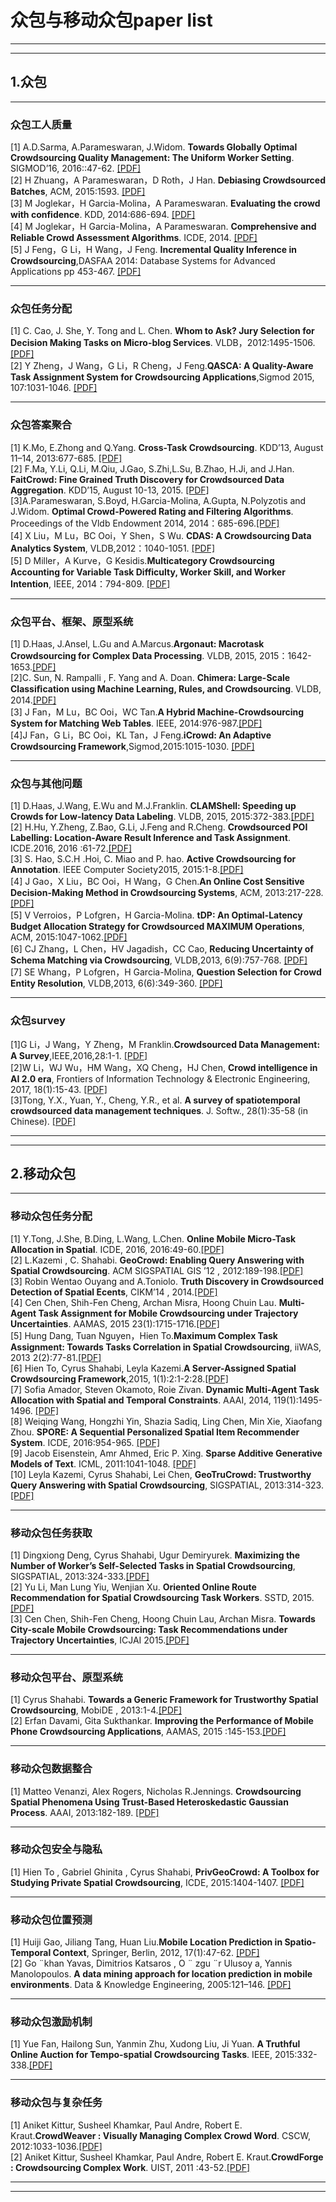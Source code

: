 # 众包与移动众包paper list
***
***
## 1.众包
***
### 众包工人质量  
[1] A.D.Sarma, A.Parameswaran, J.Widom. **Towards Globally Optimal Crowdsourcing Quality Management: The Uniform Worker Setting**. SIGMOD’16, 2016::47-62. [[PDF]](http://infolab.stanford.edu/~adityagp/papers/param-est.pdf)  
[2] H Zhuang，A Parameswaran，D Roth，J Han. **Debiasing Crowdsourced Batches**, ACM, 2015:1593.  [[PDF]](http://infolab.stanford.edu/~adityagp/papers/betamain.pdf)  
[3] M Joglekar，H Garcia-Molina，A Parameswaran. **Evaluating the crowd with confidence**. KDD, 2014:686-694.  [[PDF]](http://chbrown.github.io/kdd-2013-usb/kdd/p686.pdf)  
[4] M Joglekar，H Garcia-Molina，A Parameswaran. **Comprehensive and Reliable Crowd Assessment Algorithms**. ICDE, 2014.  [[PDF]](http://ilpubs.stanford.edu:8090/1107/1/ICDE15_research_032.pdf)  
[5] J Feng，G Li，H Wang，J Feng. **Incremental Quality Inference in Crowdsourcing**,DASFAA 2014: Database Systems for Advanced Applications pp 453-467. [[PDF]](https://link.springer.com/chapter/10.1007%2F978-3-319-05813-9_30)  
***
### 众包任务分配  
[1] C. Cao, J. She, Y. Tong and L. Chen. **Whom to Ask? Jury Selection for Decision Making Tasks on Micro-blog Services**. VLDB，2012:1495-1506.  [[PDF]](http://dl.acm.org/citation.cfm?id=2350264)  
[2] Y Zheng，J Wang，G Li，R Cheng，J Feng.**QASCA: A Quality-Aware Task Assignment System for Crowdsourcing Applications**,Sigmod 2015, 107:1031-1046. [[PDF]](http://dl.acm.org/citation.cfm?id=2749430)   
***
### 众包答案聚合  
[1] K.Mo, E.Zhong and Q.Yang. **Cross-Task Crowdsourcing**. KDD’13, August 11–14, 2013:677-685. [[PDF]](http://dl.acm.org/citation.cfm?id=2487593)  
[2] F.Ma, Y.Li, Q.Li, M.Qiu, J.Gao, S.Zhi,L.Su, B.Zhao, H.Ji, and J.Han. **FaitCrowd: Fine Grained Truth Discovery for Crowdsourced Data Aggregation**. KDD’15, August 10-13, 2015. [[PDF]](http://www.cse.buffalo.edu/~jing/doc/kdd15_FaitCrowd.pdf)  
[3]A.Parameswaran, S.Boyd, H.Garcia-Molina, A.Gupta, N.Polyzotis and J.Widom. **Optimal Crowd-Powered Rating and Filtering Algorithms**. Proceedings of the Vldb Endowment 2014, 2014：685-696.[[PDF]](http://www.vldb.org/pvldb/vol7/p685-parameswaran.pdf)  
[4] X Liu，M Lu，BC Ooi，Y Shen，S Wu. **CDAS: A Crowdsourcing Data Analytics System**, VLDB,2012：1040-1051. [[PDF]](http://www.vldb.org/pvldb/vol5/p1040_xuanliu_vldb2012.pdf)  
[5] D Miller，A Kurve，G Kesidis.**Multicategory Crowdsourcing Accounting for Variable Task Difficulty, Worker Skill, and Worker Intention**, IEEE, 2014：794-809. [[PDF]](https://www.computer.org/csdl/trans/tk/preprint/06823710.pdf)
***
### 众包平台、框架、原型系统  
[1] D.Haas, J.Ansel, L.Gu and A.Marcus.**Argonaut: Macrotask Crowdsourcing for Complex Data Processing**. VLDB, 2015, 2015：1642-1653.[[PDF]](http://marcua.net/papers/vldb2015-argonaut.pdf)  
[2]C. Sun, N. Rampalli , F. Yang and A. Doan. **Chimera: Large-Scale Classiﬁcation using Machine Learning, Rules, and Crowdsourcing**. VLDB, 2014.[[PDF]]()  
[3] J Fan，M Lu，BC Ooi，WC Tan.**A Hybrid Machine-Crowdsourcing System for Matching Web Tables**. IEEE, 2014:976-987.[[PDF]](http://people.sutd.edu.sg/~meihui_zhang/papers/crowdweb.pdf)  
[4]J Fan，G Li，BC Ooi，KL Tan，J Feng.**iCrowd: An Adaptive Crowdsourcing Framework**,Sigmod,2015:1015-1030. [[PDF]](http://dl.acm.org/citation.cfm?id=2750550)  
***

### 众包与其他问题  
[1] D.Haas, J.Wang, E.Wu and M.J.Franklin. **CLAMShell: Speeding up Crowds for Low-latency Data Labeling**. VLDB, 2015, 2015:372-383.[[PDF]](http://www.eecs.berkeley.edu/Pubs/TechRpts/2016/EECS-2016-10.pdf)  
[2] H.Hu, Y.Zheng, Z.Bao, G.Li, J.Feng and R.Cheng.  **Crowdsourced POI Labelling: Location-Aware Result Inference and Task Assignment**. ICDE.2016, 2016 :61-72.[[PDF]](http://next.comp.nus.edu.sg/sites/default/files/publication-attachments/165%20Crowdsourced%20POI%20Labelling%20Location-Aware%20Result%20Inference%20and%20Task%20Assignment.pdf)  
[3] S. Hao, S.C.H .Hoi, C. Miao and P. hao. **Active Crowdsourcing for Annotation**. IEEE Computer Society2015, 2015:1-8.[[PDF]](http://www.ntulily.org/wp-content/uploads/conference/Active_Crowdsourcing_for_Annotation_accepted.pdf)  
[4] J Gao，X Liu，BC Ooi，H Wang，G Chen.**An Online Cost Sensitive Decision-Making Method in Crowdsourcing Systems**, ACM, 2013:217-228.[[PDF]](http://www.comp.nus.edu.sg/~dbsystem/cdas/pdfs/sigra626-gao.pdf)  
[5] V Verroios，P Lofgren，H Garcia-Molina. **tDP: An Optimal-Latency Budget Allocation Strategy for Crowdsourced MAXIMUM Operations**, ACM, 2015:1047-1062.[[PDF]](http://web.stanford.edu/~verroios/papers/maxLowLatencyCameraReady.pdf)  
[6] CJ Zhang，L Chen，HV Jagadish，CC Cao, **Reducing Uncertainty of Schema Matching via Crowdsourcing**, VLDB,2013, 6(9):757-768. [[PDF]](http://db.disi.unitn.eu/pages/VLDBProgram/pdf/research/p697-zhang.pdf)    
[7] SE Whang，P Lofgren，H Garcia-Molina, **Question Selection for Crowd Entity Resolution**, VLDB,2013, 6(6):349-360. [[PDF]](http://infolab.stanford.edu/~euijong/QuestionSelection.pdf)  
***
### 众包survey  
[1]G Li，J Wang，Y Zheng，M Franklin.**Crowdsourced Data Management: A Survey**,IEEE,2016,28:1-1. [[PDF]](http://ieeexplore.ieee.org/xpl/articleDetails.jsp?arnumber=7420720)  
[2]W Li，WJ Wu，HM Wang，XQ Cheng，HJ Chen, **Crowd intelligence in AI 2.0 era**, Frontiers of Information Technology & Electronic Engineering, 2017, 18(1):15-43. [[PDF]](https://link.springer.com/article/10.1631/FITEE.1601859)  
[3]Tong, Y.X., Yuan, Y., Cheng, Y.R., et al. **A survey of spatiotemporal crowdsourced data management techniques**. J. Softw., 28(1):35-58 (in Chinese). [[PDF]](http://www.jos.org.cn/ch/reader/create_pdf.aspx?file_no=5140&journal_id=jos)  

***
***
## 2.移动众包  
***
### 移动众包任务分配  
[1] Y.Tong, J.She, B.Ding, L.Wang, L.Chen. **Online Mobile Micro-Task Allocation in Spatial**. ICDE, 2016, 2016:49-60.[[PDF]](http://research.microsoft.com/pubs/265081/icde16task.pdf)  
[2] L.Kazemi , C. Shahabi. **GeoCrowd: Enabling Query Answering with Spatial Crowdsourcing**. ACM SIGSPATIAL GIS ’12 , 2012:189-198.[[PDF]](http://infolab.usc.edu/DocsDemos/geoCrowd.pdf)  
[3] Robin Wentao Ouyang and A.Toniolo. **Truth Discovery in Crowdsourced Detection of Spatial Ecents**, CIKM’14 , 2014.[[PDF]](http://eprints.soton.ac.uk/403233/1/TKDE2504928.pdf)  
[4] Cen Chen, Shih-Fen Cheng, Archan Misra, Hoong Chuin Lau. **Multi-Agent Task Assignment for Mobile Crowdsourcing under Trajectory Uncertainties**. AAMAS, 2015 23(1):1715-1716.[[PDF]](http://ink.library.smu.edu.sg/cgi/viewcontent.cgi?article=3674&context=sis_research)  
[5] Hung Dang, Tuan Nguyen，Hien To.**Maximum Complex Task Assignment: Towards Tasks Correlation in Spatial Crowdsourcing**, iiWAS, 2013 2(2):77-81.[[PDF]](http://www-scf.usc.edu/~hto/resources/hung2013mcta.pdf)  
[6] Hien To, Cyrus Shahabi, Leyla Kazemi.**A Server-Assigned Spatial Crowdsourcing Framework**,2015, 1(1):2:1-2:28.[[PDF]](http://infolab.usc.edu/DocsDemos/to_TSAS15.pdf)  
[7] Sofia Amador, Steven Okamoto, Roie Zivan. **Dynamic Multi-Agent Task Allocation with Spatial and Temporal Constraints**. AAAI, 2014, 119(1):1495-1496. [[PDF]](http://dl.acm.org/citation.cfm?id=2616029)  
[8] Weiqing Wang, Hongzhi Yin, Shazia Sadiq, Ling Chen, Min Xie, Xiaofang Zhou. **SPORE: A Sequential Personalized Spatial Item Recommender System**. ICDE, 2016:954-965. [[PDF]](http://net.pku.edu.cn/daim/hongzhi.yin/papers/ICDE16_research_292.pdf)  
[9] Jacob Eisenstein, Amr Ahmed, Eric P. Xing. **Sparse Additive Generative Models of Text**. ICML, 2011:1041-1048. [[PDF]](http://repository.cmu.edu/cgi/viewcontent.cgi?article=1214&context=machine_learning)  
[10] Leyla Kazemi, Cyrus Shahabi, Lei Chen, **GeoTruCrowd: Trustworthy Query Answering with Spatial Crowdsourcing**, SIGSPATIAL, 2013:314-323. [[PDF]](http://infolab.usc.edu/DocsDemos/leyla-GIS13.pdf)  

***
### 移动众包任务获取  
[1] Dingxiong Deng, Cyrus Shahabi, Ugur Demiryurek. **Maximizing the Number of Worker’s Self-Selected Tasks in Spatial Crowdsourcing**, SIGSPATIAL, 2013:324-333.[[PDF]](http://infolab.usc.edu/DocsDemos/ding-gis13.pdf)  
[2] Yu Li, Man Lung Yiu, Wenjian Xu. **Oriented Online Route Recommendation for Spatial Crowdsourcing Task Workers**. SSTD, 2015.[[PDF]](http://www.cs.hku.hk/seminars/2015/20150817.pdf)  
[3] Cen Chen, Shih-Fen Cheng, Hoong Chuin Lau, Archan Misra. **Towards City-scale Mobile Crowdsourcing: Task Recommendations under Trajectory Uncertainties**, ICJAI 2015.[[PDF]](http://www.mysmu.edu/faculty/sfcheng/pub/2015/ijcai15.pdf)  
***
### 移动众包平台、原型系统  
[1] Cyrus Shahabi. **Towards a Generic Framework for Trustworthy Spatial Crowdsourcing**, MobiDE , 2013:1-4.[[PDF]](http://cybergis.cigi.uiuc.edu/cyberGISwiki/lib/exe/fetch.php/ahm13/index/cybergis13-shahabi.pdf)  
[2] Erfan Davami, Gita Sukthankar. **Improving the Performance of Mobile Phone Crowdsourcing Applications**, AAMAS, 2015 :145-153.[[PDF]](http://www.aamas2015.com/en/AAMAS_2015_USB/aamas/p145.pdf)    
***
### 移动众包数据整合  
[1] Matteo Venanzi, Alex Rogers, Nicholas R.Jennings. **Crowdsourcing Spatial Phenomena Using Trust-Based Heteroskedastic Gaussian Process**. AAAI, 2013:182-189. [[PDF]](https://eprints.soton.ac.uk/354861/)    
***
### 移动众包安全与隐私
[1] Hien To , Gabriel Ghinita , Cyrus Shahabi, **PrivGeoCrowd: A Toolbox for Studying Private Spatial Crowdsourcing**, ICDE, 2015:1404-1407. [[PDF]](http://ieeexplore.ieee.org/xpls/abs_all.jsp?arnumber=7113387)  
***
### 移动众包位置预测
[1] Huiji Gao, Jiliang Tang, Huan Liu.**Mobile Location Prediction in Spatio-Temporal Context**, Springer, Berlin, 2012, 17(1):47-62. [[PDF]](https://pdfs.semanticscholar.org/c1af/0af74d9227591f4464d09d3d4c077e3f53df.pdf)  
[2] Go ¨khan Yavas, Dimitrios Katsaros , O ¨ zgu ¨r Ulusoy a, Yannis Manolopoulos. **A data mining approach for location prediction in mobile environments**. Data & Knowledge Engineering, 2005:121–146. [[PDF]](http://citeseerx.ist.psu.edu/viewdoc/download;jsessionid=DDD2C070694BF68519BBF05242F22321?doi=10.1.1.61.5637&rep=rep1&type=pdf)  

***
### 移动众包激励机制  
[1] Yue Fan, Hailong Sun, Yanmin Zhu, Xudong Liu, Ji Yuan. **A Truthful Online Auction for Tempo-spatial Crowdsourcing Tasks**. IEEE, 2015:332-338.[[PDF]](http://ieeexplore.ieee.org/xpls/abs_all.jsp?arnumber=7133550)  
***
### 移动众包与复杂任务  
[1] Aniket Kittur, Susheel Khamkar, Paul Andre, Robert E. Kraut.**CrowdWeaver : Visually Managing Complex Crowd Word**. CSCW, 2012:1033-1036.[[PDF]](http://citeseerx.ist.psu.edu/viewdoc/download?doi=10.1.1.212.9018&rep=rep1&type=pdf)  
[2] Aniket Kittur, Susheel Khamkar, Paul Andre, Robert E. Kraut.**CrowdForge : Crowdsourcing Complex Work**. UIST, 2011 :43-52.[[PDF]](http://citeseerx.ist.psu.edu/viewdoc/download;jsessionid=3BE66EE3E56F471DB6F2CE9CFB28CBFE?doi=10.1.1.206.2060&rep=rep1&type=pdf)  
***
***
